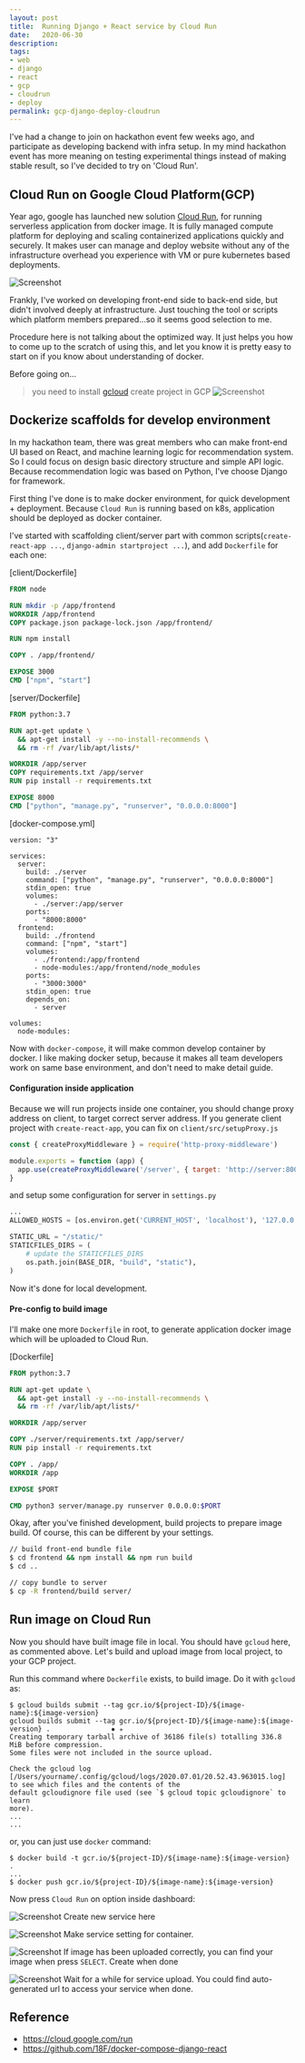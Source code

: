```yaml
---
layout: post
title:  Running Django + React service by Cloud Run
date:   2020-06-30
description: 
tags:
- web
- django
- react
- gcp
- cloudrun
- deploy
permalink: gcp-django-deploy-cloudrun
---
```


I've had a change to join on hackathon event few weeks ago, and participate as developing backend with infra setup. In my mind hackathon event has more meaning on testing experimental things instead of making stable result, so I've decided to try on 'Cloud Run'.


## Cloud Run on Google Cloud Platform(GCP)
Year ago, google has launched new solution [Cloud Run](https://cloud.google.com/run), for running serverless application from docker image. It is fully managed compute platform for deploying and scaling containerized applications quickly and securely. It makes user can manage and deploy website without any of the infrastructure overhead you experience with VM or pure kubernetes based deployments.

![Screenshot](/assets/post_img/cloud-run-django-react/cloud-run-lp.png)

Frankly, I've worked on developing front-end side to back-end side, but didn't involved deeply at infrastructure. Just touching the tool or scripts which platform members prepared...so it seems good selection to me.

Procedure here is not talking about the optimized way. It just helps you how to come up to the scratch of using this, and let you know it is pretty easy to start on if you know about understanding of docker.

Before going on...
> you need to install [gcloud](https://cloud.google.com/sdk/gcloud)
> create project in GCP
![Screenshot](/assets/post_img/cloud-run-django-react/gcp-dashboard.png)


## Dockerize scaffolds for develop environment
In my hackathon team, there was great members who can make front-end UI based on React, and machine learning logic for recommendation system. So I could focus on design basic directory structure and simple API logic. Because recommendation logic was based on Python, I've choose Django for framework.

First thing I've done is to make docker environment, for quick development + deployment. Because `Cloud Run` is running based on k8s, application should be deployed as docker container.

I've started with scaffolding client/server part with common scripts(`create-react-app ...`, `django-admin startproject ...`), and add `Dockerfile` for each one:

[client/Dockerfile]
```Dockerfile
FROM node

RUN mkdir -p /app/frontend
WORKDIR /app/frontend
COPY package.json package-lock.json /app/frontend/

RUN npm install

COPY . /app/frontend/

EXPOSE 3000
CMD ["npm", "start"]
```

[server/Dockerfile]
```Dockerfile
FROM python:3.7

RUN apt-get update \
  && apt-get install -y --no-install-recommends \
  && rm -rf /var/lib/apt/lists/*

WORKDIR /app/server
COPY requirements.txt /app/server
RUN pip install -r requirements.txt

EXPOSE 8000
CMD ["python", "manage.py", "runserver", "0.0.0.0:8000"]
```

[docker-compose.yml]
```
version: "3"

services:
  server:
    build: ./server
    command: ["python", "manage.py", "runserver", "0.0.0.0:8000"]
    stdin_open: true
    volumes:
      - ./server:/app/server
    ports:
      - "8000:8000"
  frontend:
    build: ./frontend
    command: ["npm", "start"]
    volumes:
      - ./frontend:/app/frontend
      - node-modules:/app/frontend/node_modules
    ports:
      - "3000:3000"
    stdin_open: true
    depends_on:
      - server

volumes:
  node-modules:
```

Now with `docker-compose`, it will make common develop container by docker. I like making docker setup, because it makes all team developers work on same base environment, and don't need to make detail guide.


#### Configuration inside application
Because we will run projects inside one container, you should change proxy address on client, to target correct server address. If you generate client project with `create-react-app`, you can fix on `client/src/setupProxy.js`

```javascript
const { createProxyMiddleware } = require('http-proxy-middleware')

module.exports = function (app) {
  app.use(createProxyMiddleware('/server', { target: 'http://server:8000/' }))
}
```

and setup some configuration for server in `settings.py`

```python
...
ALLOWED_HOSTS = [os.environ.get('CURRENT_HOST', 'localhost'), '127.0.0.1']

STATIC_URL = "/static/"
STATICFILES_DIRS = (
    # update the STATICFILES_DIRS
    os.path.join(BASE_DIR, "build", "static"),
)
```

Now it's done for local development.


#### Pre-config to build image
I'll make one more `Dockerfile` in root, to generate application docker image which will be uploaded to Cloud Run.

[Dockerfile]
```Dockerfile
FROM python:3.7

RUN apt-get update \
  && apt-get install -y --no-install-recommends \
  && rm -rf /var/lib/apt/lists/*

WORKDIR /app/server

COPY ./server/requirements.txt /app/server/
RUN pip install -r requirements.txt

COPY . /app/
WORKDIR /app

EXPOSE $PORT

CMD python3 server/manage.py runserver 0.0.0.0:$PORT
```

Okay, after you've finished development, build projects to prepare image build. Of course, this can be different by your settings.
```sh
// build front-end bundle file
$ cd frontend && npm install && npm run build
$ cd ..

// copy bundle to server
$ cp -R frontend/build server/
```


## Run image on Cloud Run
Now you should have built image file in local. You should have `gcloud` here, as commented above. Let's build and upload image from local project, to your GCP project.

Run this command where `Dockerfile` exists, to build image. Do it with `gcloud` as:
```
$ gcloud builds submit --tag gcr.io/${project-ID}/${image-name}:${image-version}
gcloud builds submit --tag gcr.io/${project-ID}/${image-name}:${image-version} .               ✹ ✭
Creating temporary tarball archive of 36186 file(s) totalling 336.8 MiB before compression.
Some files were not included in the source upload.

Check the gcloud log [/Users/yourname/.config/gcloud/logs/2020.07.01/20.52.43.963015.log] to see which files and the contents of the
default gcloudignore file used (see `$ gcloud topic gcloudignore` to learn
more).
...
...
```

or, you can just use `docker` command:
```
$ docker build -t gcr.io/${project-ID}/${image-name}:${image-version} . 
...
$ docker push gcr.io/${project-ID}/${image-name}:${image-version}
```

Now press `Cloud Run` on option inside dashboard:

![Screenshot](/assets/post_img/cloud-run-django-react/gcp-cloudrun-main.png)
Create new service here

![Screenshot](/assets/post_img/cloud-run-django-react/cloudrun-process-1.png)
Make service setting for container.

![Screenshot](/assets/post_img/cloud-run-django-react/cloudrun-process-2.png)
If image has been uploaded correctly, you can find your image when press `SELECT`.
Create when done

![Screenshot](/assets/post_img/cloud-run-django-react/cloudrun-generate.png)
Wait for a while for service upload. You could find auto-generated url to access your service when done.


## Reference
* <https://cloud.google.com/run>
* <https://github.com/18F/docker-compose-django-react>
